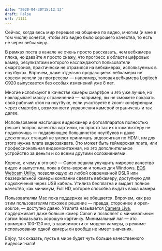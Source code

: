 ```yaml
---
date: "2020-04-30T15:12:13"
draft: False
url: /1111
---
```


Сейчас, когда весь мир перешел на общение по видео, многим (и мне в том числе) хочется, чтобы это видео было хорошего качества, то есть не через вебкамеру.

В рамках поста в канале не очень просто рассказать, чем вебкамера плоха, но давайте я просто скажу, что прогресс в области цифровых камер, результатами которого наслаждаются пользователи смартфонов, практически не отразился на вебкамерах, используемых в ноутбуках. Впрочем, даже отдельно продающиеся вебкамеры не совсем успели за прогрессом — например, топовая вебкамера Logitech С920 выпускается без особых изменений уже 8 лет. 

Многие используют в качестве камеры смартфон и это уже лучше, но накладывает массу ограничений — например, вы не сможете показать свой рабочий стол на ноутбуке, если участвуете в zoom-конференции через смартфон, возможности управления камерой ограничены и так далее.

Использование настоящих видеокамер и фотоаппаратов полностью решает вопрос качества картинки, но просто так их к компьютеру не подключишь — подавляющее большинство ноутбуков и даже десктопных станций не умеют принимать видеосигнал по HDMI, им для этого нужна плата видеозахвата. Это может быть геймерская плата, или профессиональная видеомонтажная, но это дополнительное устройство за деньги и со всеми другими осложнениями.

Короче, к чему я это всё — Canon решила улучшить мировое качество видео и выпустила, пока в бета-версии и только для Windows, [EOS Webcam Utility](https://www.usa.canon.com/internet/portal/us/home/support/self-help-center/eos-webcam-utility/), позволяющую из любой современной DSLR или беззеркальной камеры компании сделать вебкамеру, доступную для подключения через USB кабель. Утилита бесплатна и выдает полное качество, как минимум, Full HD, которое способна выдать ваша камера.

Пользователям Mac пока поддержка не обещается. Впрочем, как раз этим пользователям похожее решение — правда, стороннее и open-source, — доступно давно. Утилита называется [Camera Live](https://github.com/v002/v002-Camera-Live), поддерживает даже больше камер Canon и позволяет с минимальным лагом показывать хорошую картинку. Минимальный лаг — это примерно 100-120 мс, в зависимости от модели камеры, в режиме использования одной камеры он вообще не имеет значения.

Enjoy, так сказать, пусть в мире будет чуть больше качественного видеосигнала!
